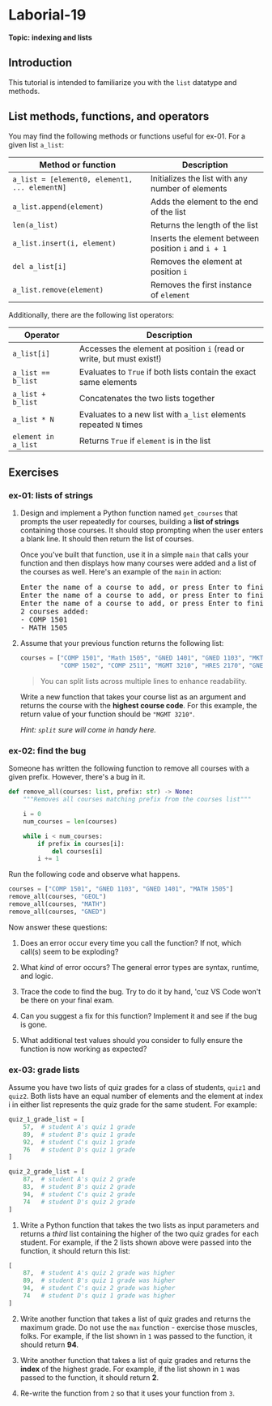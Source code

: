 # Laborial-19

**Topic: indexing and lists**

## Introduction
This tutorial is intended to familiarize you with the `list` datatype and methods.

## List methods, functions, and operators
You may find the following methods or functions useful for ex-01. For a given list `a_list`:

| Method or function                            | Description                                          |
|-----------------------------------------------|------------------------------------------------------|
| `a_list = [element0, element1, ... elementN]` | Initializes the list with any number of elements     |
| `a_list.append(element)`                      | Adds the element to the end of the list              |
| `len(a_list)`                                 | Returns the length of the list                       |
| `a_list.insert(i, element)`                   | Inserts the element between position `i` and `i + 1` |
| `del a_list[i]`                               | Removes the element at position `i`                  |
| `a_list.remove(element)`                      | Removes the first instance of `element`              |

Additionally, there are the following list operators:

| Operator            | Description                                                           |
|---------------------|-----------------------------------------------------------------------|
| `a_list[i]`         | Accesses the element at position `i` (read or write, but must exist!) |
| `a_list == b_list`  | Evaluates to `True` if both lists contain the exact same elements     |
| `a_list + b_list`   | Concatenates the two lists together                                   |
| `a_list * N`        | Evaluates to a new list with `a_list` elements repeated `N` times     |
| `element in a_list` | Returns `True` if `element` is in the list                            |

## Exercises

### ex-01: lists of strings

1. Design and implement a Python function named `get_courses` that prompts the user repeatedly for courses, building a **list of strings** containing those courses. It should stop prompting when the user enters a blank line. It should then return the list of courses. 

   Once you've built that function, use it in a simple `main` that calls your function and then displays how many courses were added and a list of the courses as well. Here's an example of the `main` in action:

   <pre>
   Enter the name of a course to add, or press Enter to finish: <b><u>COMP 1501</u></b>
   Enter the name of a course to add, or press Enter to finish: <b><u>MATH 1505</u></b>
   Enter the name of a course to add, or press Enter to finish:
   2 courses added:
   - COMP 1501
   - MATH 1505
   </pre>


2. Assume that your previous function returns the following list:
   ```python
   courses = ["COMP 1501", "Math 1505", "GNED 1401", "GNED 1103", "MKTG 2150",
              "COMP 1502", "COMP 2511", "MGMT 3210", "HRES 2170", "GNED 1101"]
    ```
    > You can split lists across multiple lines to enhance readability.

    Write a new function that takes your course list as an argument and returns the course with the **highest course code**. For this example, the return value of your function should be `"MGMT 3210"`.

    _Hint: `split` sure will come in handy here._

### ex-02: find the bug

Someone has written the following function to remove all courses with a given prefix. However, there's a bug in it. 

```python
def remove_all(courses: list, prefix: str) -> None:
    """Removes all courses matching prefix from the courses list"""

    i = 0
    num_courses = len(courses)

    while i < num_courses:
        if prefix in courses[i]:
            del courses[i]
        i += 1
```

Run the following code and observe what happens.

```python
courses = ["COMP 1501", "GNED 1103", "GNED 1401", "MATH 1505"]
remove_all(courses, "GEOL")
remove_all(courses, "MATH")
remove_all(courses, "GNED")
```

Now answer these questions:

1. Does an error occur every time you call the function? If not, which call(s) seem to be exploding?
   
2. What *kind* of error occurs? The general error types are syntax, runtime, and logic.

3. Trace the code to find the bug. Try to do it by hand, 'cuz VS Code won't be there on your final exam.

4. Can you suggest a fix for this function? Implement it and see if the bug is gone.

5. What additional test values should you consider to fully ensure the function is now working as expected?

### ex-03: grade lists 

Assume you have two lists of quiz grades for a class of students, `quiz1` and `quiz2`. Both lists have an equal number of elements and the element at index i in either list represents the quiz grade for the same student. For example:

```python
quiz_1_grade_list = [
    57,  # student A's quiz 1 grade
    89,  # student B's quiz 1 grade
    92,  # student C's quiz 1 grade
    76   # student D's quiz 1 grade
]

quiz_2_grade_list = [
    87,  # student A's quiz 2 grade
    83,  # student B's quiz 2 grade
    94,  # student C's quiz 2 grade
    74   # student D's quiz 2 grade
]
```

1. Write a Python function that takes the two lists as input parameters and returns a *third* list containing the higher of the two quiz grades for each student. For example, if the 2 lists shown above were passed into the function, it should return this list:

```python
[
    87,  # student A's quiz 2 grade was higher
    89,  # student B's quiz 1 grade was higher
    94,  # student C's quiz 2 grade was higher
    74   # student D's quiz 1 grade was higher
]
```

2. Write another function that takes a list of quiz grades and returns the maximum grade. Do not use the `max` function - exercise those muscles, folks. For example, if the list shown in `1` was passed to the function, it should return **94**.

3. Write another function that takes a list of quiz grades and returns the **index** of the highest grade. For example, if the list shown in `1` was passed to the function, it should return **2**. 

4. Re-write the function from `2` so that it uses your function from `3`.
